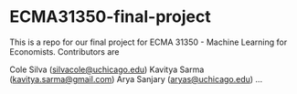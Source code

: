 # ECMA31350-final-project

This is a repo for our final project for ECMA 31350 - Machine Learning for Economists. Contributors are 

Cole Silva (silvacole@uchicago.edu)
Kavitya Sarma (kavitya.sarma@gmail.com)
Arya Sanjary (aryas@uchicago.edu)
...
